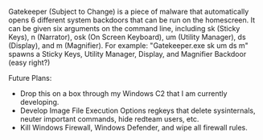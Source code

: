 Gatekeeper (Subject to Change) is a piece of malware that automatically opens 6 different system backdoors that can be run on the homescreen.
It can be given six arguments on the command line, including sk (Sticky Keys), n (Narrator), osk (On Screen Keyboard), um (Utility Manager), ds (Display), and m (Magnifier).
  For example: "Gatekeeper.exe sk um ds m" spawns a Sticky Keys, Utility Manager, Display, and Magnifier Backdoor (easy right?)

Future Plans:
  - Drop this on a box through my Windows C2 that I am currently developing.
  - Develop Image File Execution Options regkeys that delete sysinternals, neuter important commands, hide redteam users, etc.
  - Kill Windows Firewall, Windows Defender, and wipe all firewall rules.
